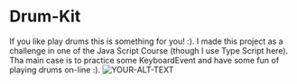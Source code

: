 # Drum-Kit

If you like play drums this is something for you! :). I made this project as a challenge in one of the Java Script Course (though I use Type Script here). Tha main case is to practice some KeyboardEvent and have some fun of playing drums on-line :).
<picture>
 <source media="(prefers-color-scheme: dark)" srcset="YOUR-DARKMODE-IMAGE">
 <source media="(prefers-color-scheme: light)" srcset="YOUR-LIGHTMODE-IMAGE">
 <img alt="YOUR-ALT-TEXT" src="YOUR-DEFAULT-IMAGE">
</picture>
